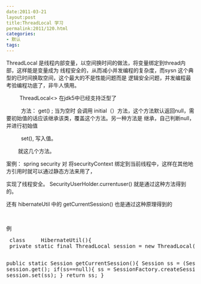 ```yaml
---
date:2011-03-21
layout:post
title:ThreadLocal 学习
permalink:2011/120.html
categories:
- 默认
tags:
---
```



<p>ThreadLocal 是线程内部变量，以空间换时间的做法，将变量绑定到thread内部，这样能是变量成为 线程安全的，从而减小并发编程的复杂度，而sysn 这个典型的已时间换取空间，这个最大的不是性能问题而是 逻辑安全问题，并发编程最考验编程功底了，非牛人慎用。</p> <p>&nbsp;&nbsp;&nbsp;&nbsp;&nbsp;&nbsp;&nbsp;&nbsp; ThreadLocal&lt;&gt; 在jdk5中已经支持泛型了</p> <p>&nbsp;&nbsp;&nbsp;&nbsp;&nbsp;&nbsp;&nbsp;&nbsp;&nbsp; 方法： get() ; 当为空时 会调用 initial（）方法，这个方法默认返回null，需要初始值的话应该继承该类，覆盖这个方法。另一种方法是 继承，自己判断null，并进行初始值</p> <p>&nbsp;&nbsp;&nbsp;&nbsp;&nbsp;&nbsp;&nbsp;&nbsp;&nbsp; set(), 写入值。</p> <p>&nbsp;&nbsp;&nbsp;&nbsp;&nbsp;&nbsp;&nbsp; 就这几个方法。</p> <p>案例： spring security 对 将securityContext 绑定到当前线程中，这样在其他地方引用时就可以通过静态方法来用了，</p> <p>实现了线程安全。 SecurityUserHolder.currentuser() 就是通过这种方法得到的。</p> <p>还有 hibernateUtil 中的 getCurrentSession() 也是通过这种原理得到的</p> <p>&nbsp;</p> <p>例&nbsp;&nbsp;&nbsp;&nbsp;&nbsp;&nbsp;&nbsp;&nbsp;&nbsp;&nbsp;
<pre name="code" class="java">
 class &nbsp;&nbsp;&nbsp; HibernateUtil(){
 private static final ThreadLocal session = new ThreadLocal();

 public static Session getCurrentSession(){
 Session ss = (Session) session.get();
 if(ss==null){
 ss = SessionFactory.createSession();
 session.set(ss);
}
 return ss;
 }
</pre>